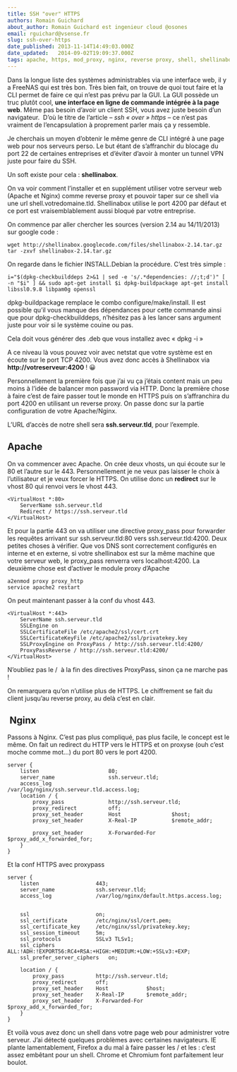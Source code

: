 ```yaml
---
title: SSH "over" HTTPS
authors: Romain Guichard
about_author: Romain Guichard est ingenieur cloud @osones
email: rguichard@vsense.fr
slug: ssh-over-https
date_published: 2013-11-14T14:49:03.000Z
date_updated:   2014-09-02T19:09:37.000Z
tags: apache, https, mod_proxy, nginx, reverse proxy, shell, shellinabox, ssh
---
```



Dans la longue liste des systèmes administrables via une interface web, il y a FreeNAS qui est très bon. Très bien fait, on trouve de quoi tout faire et la CLI permet de faire ce qui n’est pas prévu par la GUI. La GUI possède un truc plutôt cool, **une interface en ligne de commande intégrée à la page web**. Même pas besoin d’avoir un client SSH, vous avez juste besoin d’un navigateur.  D’où le titre de l’article – *ssh « over » https* – ce n’est pas vraiment de l’encapsulation à proprement parler mais ça y ressemble.

Je cherchais un moyen d’obtenir le même genre de CLI intégré à une page web pour nos serveurs perso. Le but étant de s’affranchir du blocage du port 22 de certaines entreprises et d’éviter d’avoir à monter un tunnel VPN juste pour faire du SSH.

Un soft existe pour cela : **shellinabox**.

On va voir comment l’installer et en supplément utiliser votre serveur web (Apache et Nginx) comme reverse proxy et pouvoir taper sur ce shell via une url shell.votredomaine.tld. Shellinabox utilise le port 4200 par défaut et ce port est vraisemblablement aussi bloqué par votre entreprise.

On commence par aller chercher les sources (version 2.14 au 14/11/2013) sur google code :

`wget http://shellinabox.googlecode.com/files/shellinabox-2.14.tar.gz tar -zxvf shellinabox-2.14.tar.gz`

On regarde dans le fichier INSTALL.Debian la procédure. C’est très simple :

`i="$(dpkg-checkbuilddeps 2>&1 | sed -e 's/.*dependencies: //;t;d')" [ -n "$i" ] && sudo apt-get install $i dpkg-buildpackage apt-get install libssl0.9.8 libpam0g openssl`

dpkg-buildpackage remplace le combo configure/make/install. Il est possible qu’il vous manque des dépendances pour cette commande ainsi que pour dpkg-checkbuilddeps, n’hésitez pas à les lancer sans argument juste pour voir si le système couine ou pas.

Cela doit vous générer des .deb que vous installez avec « dpkg -i »

A ce niveau là vous pouvez voir avec netstat que votre système est en écoute sur le port TCP 4200. Vous avez donc accès à Shellinabox via **http://votreserveur:4200** ! 😀

Personnellement la première fois que j’ai vu ça j’étais content mais un peu moins à l’idée de balancer mon password via HTTP. Donc la première chose à faire c’est de faire passer tout le monde en HTTPS puis on s’affranchira du port 4200 en utilisant un reverse proxy. On passe donc sur la partie configuration de votre Apache/Nginx.

L’URL d’accès de notre shell sera **ssh.serveur.tld**, pour l’exemple.


## Apache

On va commencer avec Apache. On crée deux vhosts, un qui écoute sur le 80 et l’autre sur le 443. Personnellement je ne veux pas laisser le choix à l’utilisateur et je veux forcer le HTTPS. On utilise donc un **redirect** sur le vhost 80 qui renvoi vers le vhost 443.

```
<VirtualHost *:80>
    ServerName ssh.serveur.tld
    Redirect / https://ssh.serveur.tld
</VirtualHost>
```

Et pour la partie 443 on va utiliser une directive proxy_pass pour forwarder les requêtes arrivant sur ssh.serveur.tld:80 vers ssh.serveur.tld:4200. Deux petites choses à vérifier. Que vos DNS sont correctement configurés en interne et en externe, si votre shellinabox est sur la même machine que votre serveur web, le proxy_pass renverra vers localhost:4200. La deuxième chose est d’activer le module proxy d’Apache
```
a2enmod proxy proxy_http
service apache2 restart
```

On peut maintenant passer à la conf du vhost 443.

```
<VirtualHost *:443>
    ServerName ssh.serveur.tld
    SSLEngine on
    SSLCertificateFile /etc/apache2/ssl/cert.crt
    SSLCertificateKeyFile /etc/apache2/ssl/privatekey.key
    SSLProxyEngine on ProxyPass / http://ssh.serveur.tld:4200/
    ProxyPassReverse / http://ssh.serveur.tld:4200/
</VirtualHost>
```

N’oubliez pas le /  à la fin des directives ProxyPass, sinon ça ne marche pas !

On remarquera qu’on n’utilise plus de HTTPS. Le chiffrement se fait du client jusqu’au reverse proxy, au delà c’est en clair.

##  Nginx

Passons à Nginx. C’est pas plus compliqué, pas plus facile, le concept est le même. On fait un redirect du HTTP vers le HTTPS et on proxyse (ouh c’est moche comme mot…) du port 80 vers le port 4200.

```
server {    
    listen                      80;    
    server_name                 ssh.serveur.tld;    
    access_log                  /var/log/nginx/ssh.serveur.tld.access.log;    
    location / {        
        proxy_pass              http://ssh.serveur.tld;        
        proxy_redirect          off;        
        proxy_set_header        Host                $host;        
        proxy_set_header        X-Real-IP           $remote_addr;        
        proxy_set_header        X-Forwarded-For     $proxy_add_x_forwarded_for;    
    }
}
```

Et la conf HTTPS avec proxypass

```
server {    
    listen                  443;    
    server_name             ssh.serveur.tld;    
    access_log              /var/log/nginx/default.https.access.log;    

    ssl                     on;    
    ssl_certificate         /etc/nginx/ssl/cert.pem;    
    ssl_certificate_key     /etc/nginx/ssl/privatekey.key;    
    ssl_session_timeout     5m;    
    ssl_protocols           SSLv3 TLSv1;    
    ssl_ciphers ALL:!ADH:!EXPORT56:RC4+RSA:+HIGH:+MEDIUM:+LOW:+SSLv3:+EXP;    
    ssl_prefer_server_ciphers   on;    

    location / {        
        proxy_pass          http://ssh.serveur.tld;        
        proxy_redirect      off;        
        proxy_set_header    Host            $host;        
        proxy_set_header    X-Real-IP       $remote_addr;        
        proxy_set_header    X-Forwarded-For $proxy_add_x_forwarded_for;    
    }
}
```

Et voilà vous avez donc un shell dans votre page web pour administrer votre serveur. J’ai détecté quelques problèmes avec certaines navigateurs. IE plante lamentablement, Firefox a du mal à faire passer les / et les : c’est assez embêtant pour un shell. Chrome et Chromium font parfaitement leur boulot.

